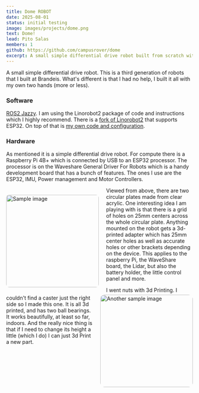 ```yaml
---
title: Dome ROBOT
date: 2025-08-01
status: initial testing
image: images/projects/dome.png
text: Dome!
lead: Pito Salas
members: 1
github: https://github.com/campusrover/dome
excerpt: A small simple differential drive robot built from scratch with no external help. Built with ROS2 and Linorobot2
---
```

A small simple differential drive robot. This is a third generation of robots that I built at Brandeis. What's different is that I had no help, I built it all with my own two hands (more or less). 

### Software

[ROS2 Jazzy](https://docs.ros.org/en/jazzy/index.html). I am using the Linorobot2 package of code and instructions which I highly recommend. There is a [fork of Linorobot2](https://github.com/hippo5329/linorobot2) that supports ESP32. On top of that is [my own code and configuration](https://github.com/campusrover/dome).

### Hardware

As mentioned it is a simple differential drive robot. For compute there is a Raspberry Pi 4B+ which is connected by USB to an ESP32 processor. The processor is on the Waveshare General Driver For Robots which is a handy development board that has a bunch of features. The ones I use are the ESP32, IMU, Power management and Motor Controllers.

<img src="../images/projects/dome.png" alt="Sample image" style="float: left; margin: 20px 20px 20px 0; border-radius: 8px; height: 250px;">

Viewed from above, there are two circular plates made from clear acrylic. One interesting idea I am playing with is that there is a grid of holes on 25mm centers across the whole circular plate. Anything mounted on the robot gets a 3d-printed adapter which has 25mm center holes as well as accurate holes or other brackets depending on the device. This applies to the raspberry Pi, the WaveShare board, the Lidar, but also the battery holder, the little control panel and more.

<img src="../images/projects/caster.jpeg" alt="Another sample image" style="float: right; margin: 0 0 20px 20px; border-radius: 12px; height: 250px">

I went nuts with 3d Printing. I couldn't find a caster just the right side so I made this one. It is all 3d printed, and has two ball bearings. It works beautifully, at least so far, indoors. And the really nice thing is that if I need to change its height a little (which I do) I can just 3d Print a new part.